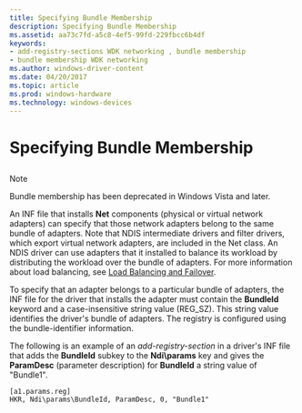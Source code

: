 ```yaml
---
title: Specifying Bundle Membership
description: Specifying Bundle Membership
ms.assetid: aa73c7fd-a5c8-4ef5-99fd-229fbcc6b4df
keywords:
- add-registry-sections WDK networking , bundle membership
- bundle membership WDK networking
ms.author: windows-driver-content
ms.date: 04/20/2017
ms.topic: article
ms.prod: windows-hardware
ms.technology: windows-devices
---
```


# Specifying Bundle Membership


## <a href="" id="ddk-specifying-bundle-membership-ng"></a>

> [!NOTE]
> Bundle membership has been deprecated in Windows Vista and later. 


An INF file that installs **Net** components (physical or virtual network adapters) can specify that those network adapters belong to the same bundle of adapters. Note that NDIS intermediate drivers and filter drivers, which export virtual network adapters, are included in the Net class. An NDIS driver can use adapters that it installed to balance its workload by distributing the workload over the bundle of adapters. For more information about load balancing, see [Load Balancing and Failover](https://msdn.microsoft.com/library/windows/hardware/ff549197).

To specify that an adapter belongs to a particular bundle of adapters, the INF file for the driver that installs the adapter must contain the **BundleId** keyword and a case-insensitive string value (REG\_SZ). This string value identifies the driver's bundle of adapters. The registry is configured using the bundle-identifier information.

The following is an example of an *add-registry-section* in a driver's INF file that adds the **BundleId** subkey to the **Ndi\\params** key and gives the **ParamDesc** (parameter description) for **BundleId** a string value of "Bundle1".

```
[a1.params.reg]
HKR, Ndi\params\BundleId, ParamDesc, 0, "Bundle1"
```

 

 





